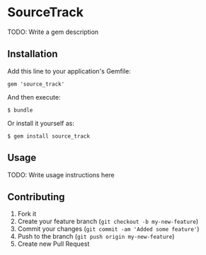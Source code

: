 # SourceTrack

TODO: Write a gem description

## Installation

Add this line to your application's Gemfile:

    gem 'source_track'

And then execute:

    $ bundle

Or install it yourself as:

    $ gem install source_track

## Usage

TODO: Write usage instructions here

## Contributing

1. Fork it
2. Create your feature branch (`git checkout -b my-new-feature`)
3. Commit your changes (`git commit -am 'Added some feature'`)
4. Push to the branch (`git push origin my-new-feature`)
5. Create new Pull Request
